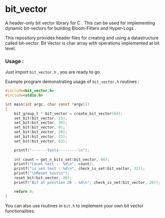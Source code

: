 # bit_vector
A header-only bit vector library for C . This can be used for implementing dynamic bit-vectors for building Bloom-Filters and Hyper-Logs .

This repository provides header files for creating and using a datastructure called bit-vector. Bit Vector is char array with operations implemented 
at bit level.

### Usage :
Just import `bit_vector.h` , you are ready to go.

Example program demonstrating usage of `bit_vector.h` routines :

```C
#include<bit_vector.h>
#include<stdio.h>

int main(int argc, char const *argv[])
{
    bit_group_t * bit_vector = create_bit_vector(64);
    set_bit(bit_vector, 15);
    set_bit(bit_vector, 10);
    set_bit(bit_vector, 0);
    set_bit(bit_vector, 20);
    set_bit(bit_vector, 33);
    set_bit(bit_vector, 63);

    printf("-------Tests---------\n");
    
    int count = get_n_bits_set(bit_vector, 64);
    printf("Count test :  %d\n", count);
    printf("is set test : %d\n", check_is_set(bit_vector, 32));
    printf("\nReset test\n");
    reset_bit(bit_vector, 20);
    printf("Bit at position 20 : %d\n", check_is_set(bit_vector, 20));

    return 0;
}

```
You can also use routines in `bit.h` to implement your own bit vector functionalities.
